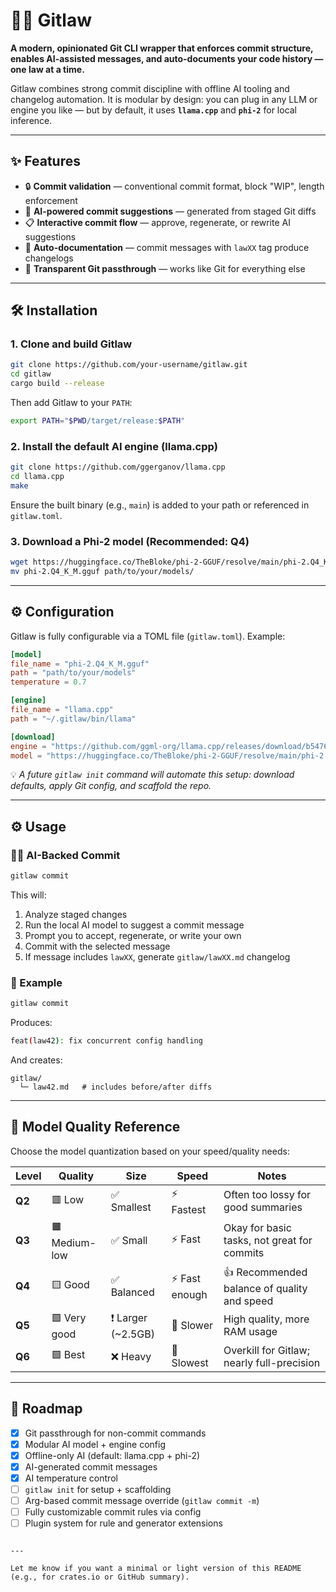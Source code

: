 # 🧑‍⚖️ Gitlaw

**A modern, opinionated Git CLI wrapper that enforces commit structure, enables AI-assisted messages, and auto-documents your code history — one law at a time.**

Gitlaw combines strong commit discipline with offline AI tooling and changelog automation. It is modular by design: you can plug in any LLM or engine you like — but by default, it uses **`llama.cpp`** and **`phi-2`** for local inference.

---

## ✨ Features

- 🔒 **Commit validation** — conventional commit format, block "WIP", length enforcement
- 🧠 **AI-powered commit suggestions** — generated from staged Git diffs
- 📋 **Interactive commit flow** — approve, regenerate, or rewrite AI suggestions
- 📁 **Auto-documentation** — commit messages with `lawXX` tag produce changelogs
- 🧼 **Transparent Git passthrough** — works like Git for everything else

---

## 🛠️ Installation

### 1. Clone and build Gitlaw

```bash
git clone https://github.com/your-username/gitlaw.git
cd gitlaw
cargo build --release
````

Then add Gitlaw to your `PATH`:

```bash
export PATH="$PWD/target/release:$PATH"
```

### 2. Install the default AI engine (llama.cpp)

```bash
git clone https://github.com/ggerganov/llama.cpp
cd llama.cpp
make
```

Ensure the built binary (e.g., `main`) is added to your path or referenced in `gitlaw.toml`.

### 3. Download a Phi-2 model (Recommended: Q4)

```bash
wget https://huggingface.co/TheBloke/phi-2-GGUF/resolve/main/phi-2.Q4_K_M.gguf
mv phi-2.Q4_K_M.gguf path/to/your/models/
```

---

## ⚙️ Configuration

Gitlaw is fully configurable via a TOML file (`gitlaw.toml`). Example:

```toml
[model]
file_name = "phi-2.Q4_K_M.gguf"
path = "path/to/your/models"
temperature = 0.7

[engine]
file_name = "llama.cpp"
path = "~/.gitlaw/bin/llama"

[download]
engine = "https://github.com/ggml-org/llama.cpp/releases/download/b5476/llama-b5476-bin-ubuntu-x64.zip"
model = "https://huggingface.co/TheBloke/phi-2-GGUF/resolve/main/phi-2.Q4_K_M.gguf?download=true"
```

💡 *A future `gitlaw init` command will automate this setup: download defaults, apply Git config, and scaffold the repo.*

---

## ⚙️ Usage

### 🧑‍⚖️ AI-Backed Commit

```bash
gitlaw commit
```

This will:

1. Analyze staged changes
2. Run the local AI model to suggest a commit message
3. Prompt you to accept, regenerate, or write your own
4. Commit with the selected message
5. If message includes `lawXX`, generate `gitlaw/lawXX.md` changelog

### 🧪 Example

```bash
gitlaw commit
```

Produces:

```bash
feat(law42): fix concurrent config handling
```

And creates:

```
gitlaw/
  └─ law42.md   # includes before/after diffs
```

---

## 🤖 Model Quality Reference

Choose the model quantization based on your speed/quality needs:

| Level  | Quality       | Size               | Speed         | Notes                                       |
| ------ | ------------- | ------------------ | ------------- | ------------------------------------------- |
| **Q2** | 🟥 Low        | ✅ Smallest         | ⚡ Fastest     | Often too lossy for good summaries          |
| **Q3** | 🟧 Medium-low | ✅ Small            | ⚡ Fast        | Okay for basic tasks, not great for commits |
| **Q4** | 🟨 Good       | ✅ Balanced         | ⚡ Fast enough | 👍 Recommended balance of quality and speed |
| **Q5** | 🟩 Very good  | ❗ Larger (\~2.5GB) | 🐢 Slower     | High quality, more RAM usage                |
| **Q6** | 🟩 Best       | ❌ Heavy            | 🐢 Slowest    | Overkill for Gitlaw; nearly full-precision  |

---

## 🚀 Roadmap

* [x] Git passthrough for non-commit commands
* [x] Modular AI model + engine config
* [x] Offline-only AI (default: llama.cpp + phi-2)
* [x] AI-generated commit messages
* [x] AI temperature control
* [ ] `gitlaw init` for setup + scaffolding
* [ ] Arg-based commit message override (`gitlaw commit -m`)
* [ ] Fully customizable commit rules via config
* [ ] Plugin system for rule and generator extensions

```

---

Let me know if you want a minimal or light version of this README (e.g., for crates.io or GitHub summary).
```
